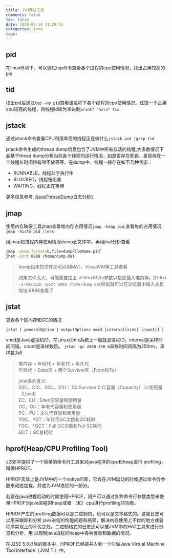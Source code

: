 ```yaml
---
title: JVM调试工具
comments: false
toc: false
date: 2020-03-10 11:29:53
categories: java
tags:
---
```


## pid

在linux环境下，可以通过top命令查看各个进程的cpu使用情况，找出占用较高的pid

## tid

找出pid后通过`top -Hp pid`查看该进程下各个线程的cpu使用情况。任取一个占用cpu较高的线程，将线程id转为16进制`printf “%x\n” tid`

## jstack

通过jstack命令查看CPU利用率高的线程正在做什么`jstack pid |grep tid `

jstack命令生成的thread dump信息包含了JVM中所有存活的线程,大多数情况下会基于thead dump分析当前各个线程的运行情况，如是否存在死锁、是否存在一个线程长时间持有锁不放等等。在dump中，线程一般存在如下几种状态：
* RUNNABLE，线程处于执行中
* BLOCKED，线程被阻塞
* WAITING，线程正在等待

更多信息参考[《javaThreadDump日志分析》](/2020/03/10/java/javaThreadDump日志分析/)

## jmap

使用内存映像工具jmap查看堆内存占用情况`jmap -heap pid`,查看堆的占用情况`jmap -histo pid |less`

用jmap把进程内存使用情况dump到文件中，再用jhat分析查看

``` sh
jmap -dump:format=b,file=dumpFileName pid`
jhat -port 8888 /home/dump.dat
```

> dump出来的文件还可以用MAT、VisualVM等工具查看
>
>如果文件太大，可能需要加上-J-Xmx512m参数以指定最大堆内存，即`jhat -J-Xmx512m -port 8888 /home/dump.dat`然后就可以在浏览器中输入主机地址:8888查看了

## jstat

查看各个区内存和GC的情况

`jstat [ generalOption | outputOptions vmid [interval[s|ms] [count]] ]`

vmid是Java虚拟机ID，在Linux/Unix系统上一般就是进程ID。interval是采样时间间隔。count是采样数目。
`jstat -gc 2860 250 6`采样时间间隔为250ms，采样数为6

> 堆内存 = 年轻代 + 年老代 + 永久代  
> 年轻代 = Eden区 + 两个Survivor区（From和To）
>
>jstat各列含义:  
>S0C、S1C、S0U、S1U： S0:Survivor 0 C:容量（Capacity） U:使用量（Used）  
>EC、EU：Eden区容量和使用量  
>OC、OU：年老代容量和使用量  
>PC、PU：永久代容量和使用量  
>YGC、YGT：年轻代GC次数和GC耗时  
>FGC、FGCT：Full GC次数和Full GC耗时  
>GCT：GC总耗时    

## hprof(Heap/CPU Profiling Tool)

J2SE中提供了一个简单的命令行工具来对java程序的cpu和heap进行 profiling，叫做HPROF。

HPROF实际上是JVM中的一个native的库，它会在JVM启动的时候通过命令行参数来动态加载，并成为JVM进程的一部分。

若要在java进程启动的时候使用HPROF，用户可以通过各种命令行参数类型来使用HPROF对java进程的heap或者 （和）cpu进行profiling的功能。

HPROF产生的profiling数据可以是二进制的，也可以是文本格式的。这些日志可以用来跟踪和分析 java进程的性能问题和瓶颈，解决内存使用上不优的地方或者程序实现上的不优之处。二进制格式的日志还可以被JVM中的HAT工具来进行浏览和分析，用 以观察java进程的heap中各种类型和数据的情况。

在J2SE 5.0以后的版本中，HPROF已经被并入到一个叫做Java Virtual Machine Tool Interface（JVM TI）中。



